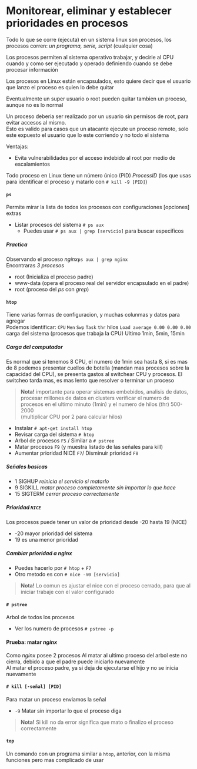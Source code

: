 # Monitorear, eliminar y establecer prioridades en procesos

Todo lo que se corre (ejecuta) en un sistema linux son procesos,
los procesos corren: _un programa, serie, script_ (cualquier cosa)

Los procesos permiten al sistema operativo trabajar,
y decirle al CPU cuando y como ser ejecutado y operado
definiendo cuando se debe procesar información

Los procesos en Linux están encapsulados,
esto quiere decir que el usuario que lanzo el proceso es quien lo debe quitar

Eventualmente un super usuario o root pueden quitar tambien un proceso,
aunque no es lo normal

Un proceso deberia ser realizado por un usuario sin permisos de root,
para evitar accesos al mismo.  
Esto es valido para casos que un atacante ejecute un proceso remoto,
solo este expuesto el usuario que lo este corriendo y no todo el sistema

Ventajas:
- Evita vulnerabilidades por el acceso indebido al root por medio de escalamientos

Todo proceso en Linux tiene un número único (PID) _ProcessID_
(los que usas para identificar el proceso y matarlo con `# kill -9 [PID]`)

#### `ps`
Permite mirar la lista de todos los procesos con configuraciones [opciones] extras

- Listar procesos del sistema `# ps aux`
  - Puedes usar `# ps aux | grep [servicio]` para buscar especificos

##### Practica
Observando el proceso _nginx_`ps aux | grep nginx`  
Encontraras _3 procesos_
- root (Inicializa el proceso padre)
- www-data (opera el proceso real del servidor encapsulado en el padre)
- root (proceso del _ps_ con _grep_)

#### `htop`
Tiene varias formas de configuracion, y muchas colunmas y datos para agregar  
Podemos identificar:
`CPU` `Men` `Swp` `Task` `thr` hilos
`Load average 0.00 0.00 0.00` carga del sistema (procesos que trabaja la CPU) Ultimo 1min, 5min, 15min

##### Carga del computador
Es normal que si tenemos 8 CPU, el numero de 1min sea hasta 8,
si es mas de 8 podemos presentar cuellos de botella (mandan mas procesos sobre la capacidad del CPU),
se presenta gastos al switchear CPU y procesos.
El switcheo tarda mas, es mas lento que resolver o terminar un proceso
> **Nota!** importante para operar sistemas embebidos, analisis de datos, procesar millones de datos en clusters
verificar el numero de procesos en el ultimo minuto (1min) y el numero de hilos (thr) 500-2000  
(multiplicar CPU por 2 para calcular hilos)

- Instalar `# apt-get install htop`
- Revisar carga del sistema `# htop`
- Arbol de procesos `F5` / Similar a `# pstree`
- Matar procesos `F9` (y muestra listado de las señales para kill)
- Aumentar prioridad NICE `F7`/ Disminuir prioridad `F8`

##### Señales basicas
- 1 SIGHUP _reinicia el servicio si matarlo_
- 9 SIGKILL _matar proceso completamente sin importar lo que hace_
- 15 SIGTERM _cerrar proceso correctamente_

##### Prioridad `NICE`
Los procesos puede tener un valor de prioridad desde -20 hasta 19 (NICE)
- -20 mayor prioridad del sistema
- 19 es una menor prioridad

##### Cambiar prioridad a _nginx_
- Puedes hacerlo por `# htop` + `F7`
- Otro metodo es con `# nice -n0 [servicio]`

> **Nota!** Lo comun es ajustar el nice con el proceso cerrado,
para que al iniciar trabaje con el valor configurado

#### `# pstree`
Arbol de todos los procesos
- Ver los numero de procesos `# pstree -p`

#### Prueba: matar _nginx_
Como _nginx_ posee 2 procesos
Al matar al ultimo proceso del arbol este no cierra, debido a que el padre puede iniciarlo nuevamente  
Al matar el proceso padre, ya si deja de ejecutarse el hijo y no se inicia nuevamente

#### `# kill [-señal] [PID]`
Para matar un proceso enviamos la señal
- `-9` Matar sin importar lo que el proceso diga

> **Nota!** Si kill no da error significa que mato o finalizo el proceso correctamente

#### `top`
Un comando con un programa similar a `htop`, anterior, con la misma funciones pero mas complicado de usar
